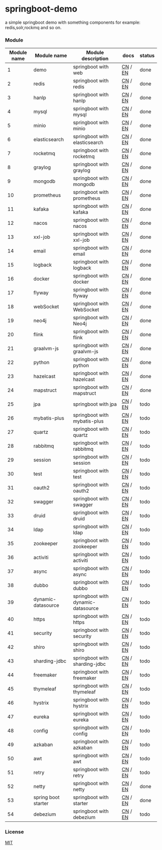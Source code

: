 # springboot-demo

a simple springboot demo with something components for example: redis,solr,rockmq and so on.


###  Module 

| Module name | Module name                       | Module description            | docs                                                                                                                                                                  | status |
|-------------|-----------------------------------|-------------------------------|-----------------------------------------------------------------------------------------------------------------------------------------------------------------------|--------|
| 1           | demo                              | springboot with web           | [CN](http://www.liuhaihua.cn/archives/710149.html) / [EN](https://jxausea.medium.com/%E4%B8%80-create-springboot-module-8ed28523a961)                                 | done   |
| 2           | redis                             | springboot with redis         | [CN](http://www.liuhaihua.cn/archives/710158.html) / [EN](https://jxausea.medium.com/springboot-integrated-redis-entry-demo-ea8084843856)                             | done   |
| 3           | hanlp                             | springboot with hanlp         | [CN](http://www.liuhaihua.cn/archives/710210.html) / [EN](https://jxausea.medium.com/springboot-integrated-hanlp-quick-start-demo-d90e0256e2da)                       | done   |
| 4           | mysql                             | springboot with mysql         | [CN](http://www.liuhaihua.cn/archives/710165.html) / [EN](https://jxausea.medium.com/springboot-integrated-mysql-entry-demo-0a94a78bdb60)                             | done   |
| 5           | minio                             | springboot with minio         | [CN](http://www.liuhaihua.cn/archives/710171.html) / [EN](https://jxausea.medium.com/springboot-integrated-minio-quick-start-tutorial-8ef1afe3f9e5)                   | done   |
| 6           | elasticsearch                     | springboot with elasticsearch | [CN](http://www.liuhaihua.cn/archives/710195.html) / [EN](https://jxausea.medium.com/springboot-integrated-elasticsearch-quick-start-demo-cdc17e5380eb)               | done   |
| 7           | rocketmq                          | springboot with rocketmq      | [CN](http://www.liuhaihua.cn/archives/710205.html) / [EN](https://jxausea.medium.com/springboot-integrated-rocketmq-q-quick-start-demo-96aeff8738e7)                  | done   |
| 8           | graylog                           | springboot with graylog       | [CN](http://www.liuhaihua.cn/archives/710178.html) / [EN](https://jxausea.medium.com/springboot-integrated-graylog-quick-start-demo-b10b0be04a93)                     | done   |
| 9           | mongodb                           | springboot with mongodb       | [CN](http://www.liuhaihua.cn/archives/710188.html) / [EN](https://jxausea.medium.com/springboot-integrated-mongodb-quick-start-demo-78c54e55cc88)                     | done   |
| 10          | prometheus                        | springboot with prometheus    | [CN](http://www.liuhaihua.cn/archives/710215.html) / [EN](https://jxausea.medium.com/springboot-integrated-prometheus-quick-start-demo-cdfefd789b48)                  | done   |
| 11          | kafaka                            | springboot with kafaka        | [CN](http://www.liuhaihua.cn/archives/710233.html) / [EN](https://jxausea.medium.com/springboot-integrated-kafka-quick-start-demo-c5f217b93336)                       | done   |
| 12          | nacos                             | springboot with nacos         | [CN](http://www.liuhaihua.cn/archives/710246.html) / [EN](https://medium.com/@jxausea/springboot-intergrated-nacos-quick-start-demo-acca4f5cf749)                     | done   |
| 13          | xxl-job                           | springboot with xxl-job       | [CN](http://www.liuhaihua.cn/archives/710250.html) / [EN](https://jxausea.medium.com/springboot-integrated-xxl-job-quick-start-demo-36d28da2f6fe)                     | done   |
| 14          | email                             | springboot with email         | [CN](http://www.liuhaihua.cn/archives/710258.html) / [EN](https://jxausea.medium.com/springboot-integrated-mail-quick-start-demo-f3001c4c52f3)                        | done   |
| 15          | logback                           | springboot with logback       | [CN](http://www.liuhaihua.cn/archives/710275.html) / [EN](https://jxausea.medium.com/springboot-integrates-logback-to-print-color-logs-0062baeaae43)                  | done   |
| 16          | docker                            | springboot with docker        | [CN](http://www.liuhaihua.cn/archives/710227.html) / [EN](https://jxausea.medium.com/springboot-integrated-docker-quick-start-demo-3638a847bf8e)                      | done   |
| 17          | flyway                            | springboot with flyway        | [CN](http://www.liuhaihua.cn/archives/710280.html) / [EN](https://jxausea.medium.com/spring-boot-integrated-flyway-quick-start-demo-177e49e5d1ab)                     | done   |
| 18          | webSocket                         | springboot with WebSocket     | [CN](http://www.liuhaihua.cn/archives/710240.html) / [EN](https://jxausea.medium.com/springboot-integrated-websocket-quick-start-demo-45c889c42ec3)                   | done   |
| 19          | neo4j                             | springboot with Neo4j         | [CN](http://www.liuhaihua.cn/archives/710286.html) / [EN](https://jxausea.medium.com/spring-boot-integrates-neo4j-to-implement-a-simple-knowledge-graph-fca16db05ead) | done   |
| 20          | flink                             | springboot with flink         | [CN](http://www.liuhaihua.cn/archives/710270.html) / [EN](https://jxausea.medium.com/springboot-integrated-flink-quick-start-demo-1f9287770f26)                       | done   |
| 21          | graalvm-js                        | springboot with graalvm-js         | [CN](http://www.liuhaihua.cn/archives/710296.html) / [EN](https://jxausea.medium.com/spring-boot-integrated-graalvm-js-engine-quick-start-demo-5ee370b9b604)          | done   |
| 22          | python                            | springboot with python         | [CN](http://www.liuhaihua.cn/archives/710307.html) / [EN](https://jxausea.medium.com/spring-boot-integrated-python-engine-quick-start-demo-24d3f96cc4aa)              | done   |
| 23          | hazelcast                         | springboot with hazelcast        | [CN](http://www.liuhaihua.cn/archives/710310.html) / [EN](https://jxausea.medium.com/spring-boot-integrated-hazelcast-implements-distributed-cache-8a83d9ba21df)      | done   |
| 24          | mapstruct                         | springboot with mapstruct        | [CN](http://www.liuhaihua.cn/archives/710319.html) / [EN](https://jxausea.medium.com/spring-boot-integrated-mapstruct-quick-start-demo-9246a57ed906)                  | done   |
| 25          | jpa                               | springboot with jpa         | [CN](###) / [EN](###)                                                                                                                                                 | todo   |
| 26          | mybatis-plus                      | springboot with mybatis-plus        | [CN](###) / [EN](###)                                                                                                                                                 | todo   |
| 27          | quartz                            | springboot with quartz         | [CN](###) / [EN](###)                                                                                                                                                 | todo   |
| 28          | rabbitmq                          | springboot with rabbitmq         | [CN](###) / [EN](###)                                                                                                                                                 | todo   |
| 29          | session                           | springboot with session         | [CN](###) / [EN](###)                                                                                                                                                 | todo   |
| 30          | test                              | springboot with test         | [CN](###) / [EN](###)                                                                                                                                                 | todo   |
| 31          | oauth2                            | springboot with oauth2         | [CN](###) / [EN](###)                                                                                                                                                 | todo   |
| 32          | swagger                           | springboot with swagger         | [CN](###) / [EN](###)                                                                                                                                                 | todo   |
| 33          | druid                             | springboot with druid         | [CN](###) / [EN](###)                                                                                                                                                 | todo   |
| 34          | ldap                              | springboot with ldap         | [CN](###) / [EN](###)                                                                                                                                                 | todo   |
| 35          | zookeeper                         | springboot with zookeeper        | [CN](###) / [EN](###)                                                                                                                                                 | todo   |
| 36          | activiti                          | springboot with activiti         | [CN](###) / [EN](###)                                                                                                                                                 | todo   |
| 37          | async                             | springboot with async         | [CN](###) / [EN](###)                                                                                                                                                 | todo   |
| 38          | dubbo                             | springboot with dubbo         | [CN](###) / [EN](###)                                                                                                                                                 | todo   |
| 39          | dynamic-datasource                | springboot with dynamic-datasource        | [CN](###) / [EN](###)                                                                                                                                                 | todo   |
| 40          | https                             | springboot with https         | [CN](###) / [EN](###)                                                                                                                                                 | todo   |
| 41          | security                          | springboot with security         | [CN](###) / [EN](###)                                                                                                                                                 | todo   |
| 42          | shiro                             | springboot with shiro        | [CN](###) / [EN](###)                                                                                                                                                 | todo   |
| 43          | sharding-jdbc                     | springboot with sharding-jdbc        | [CN](###) / [EN](###)                                                                                                                                                 | todo   |
| 44          | freemaker                         | springboot with freemaker        | [CN](###) / [EN](###)                                                                                                                                                 | todo   |
| 45          | thymeleaf                         | springboot with thymeleaf        | [CN](###) / [EN](###)                                                                                                                                                 | todo   |
| 46          | hystrix                           | springboot with hystrix        | [CN](###) / [EN](###)                                                                                                                                                 | todo   |
| 47          | eureka                            | springboot with eureka        | [CN](###) / [EN](###)                                                                                                                                                 | todo   |
| 48          | config                            | springboot with config        | [CN](###) / [EN](###)                                                                                                                                                 | todo   |
| 49          | azkaban                           | springboot with azkaban        | [CN](###) / [EN](###)                                                                                                                                                 | todo   |
| 50          | awt                               | springboot with awt        | [CN](###) / [EN](###)                                                                                                                                                 | todo   |
| 51          | retry                             | springboot with retry        | [CN](###) / [EN](###)                                                                                                                                                 | todo   |
| 52          | netty                             | springboot with netty        | [CN](http://www.liuhaihua.cn/archives/710299.html) / [EN](https://jxausea.medium.com/spring-boot-intergratd-netty-implements-websocket-communication-2302e09cf748)    | done   |
| 53          | spring boot starter | springboot with starter        | [CN](http://www.liuhaihua.cn/archives/710303.html) / [EN](https://jxausea.medium.com/how-to-make-your-custom-spring-boot-starter-component-b6b88bc47415)              | done   |
| 54          | debezium | springboot with debezium        | [CN](###) / [EN](###)| todo   |


### License

[MIT](http://opensource.org/licenses/MIT)
